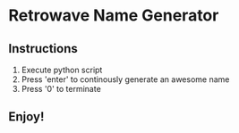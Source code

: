 # Retrowave Name Generator

## Instructions

1. Execute python script
2. Press 'enter' to continously generate an awesome name
3. Press '0' to terminate

## Enjoy!
